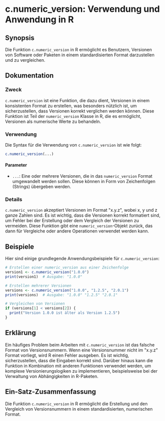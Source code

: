 <!--
Meta Description: # c.numeric_version: Verwendung und Anwendung in R ## Synopsis Die Funktion `c.numeric_version` in R ermöglicht es Benutzern, Versionen von Software o...
Meta Keywords: numeric_version, die, versionen, ist, von
-->

# c.numeric_version: Verwendung und Anwendung in R

## Synopsis
Die Funktion `c.numeric_version` in R ermöglicht es Benutzern, Versionen von Software oder Paketen in einem standardisierten Format darzustellen und zu vergleichen.

## Dokumentation
### Zweck
`c.numeric_version` ist eine Funktion, die dazu dient, Versionen in einem konsistenten Format zu erstellen, was besonders nützlich ist, um sicherzustellen, dass Versionen korrekt verglichen werden können. Diese Funktion ist Teil der `numeric_version` Klasse in R, die es ermöglicht, Versionen als numerische Werte zu behandeln.

### Verwendung
Die Syntax für die Verwendung von `c.numeric_version` ist wie folgt:

```R
c.numeric_version(...)
```

#### Parameter
- `...`: Eine oder mehrere Versionen, die in das `numeric_version` Format umgewandelt werden sollen. Diese können in Form von Zeichenfolgen (Strings) übergeben werden.

### Details
`c.numeric_version` akzeptiert Versionen im Format "x.y.z", wobei x, y und z ganze Zahlen sind. Es ist wichtig, dass die Versionen korrekt formatiert sind, um Fehler bei der Erstellung oder dem Vergleich der Versionen zu vermeiden. Diese Funktion gibt eine `numeric_version`-Objekt zurück, das dann für Vergleiche oder andere Operationen verwendet werden kann.

## Beispiele
Hier sind einige grundlegende Anwendungsbeispiele für `c.numeric_version`:

```R
# Erstellen einer numeric_version aus einer Zeichenfolge
version1 <- c.numeric_version("1.0.0")
print(version1)  # Ausgabe: "1.0.0"

# Erstellen mehrerer Versionen
versions <- c.numeric_version("1.0.0", "1.2.5", "2.0.1")
print(versions)  # Ausgabe: "1.0.0" "1.2.5" "2.0.1"

# Vergleichen von Versionen
if (versions[1] < versions[2]) {
  print("Version 1.0.0 ist älter als Version 1.2.5")
}
```

## Erklärung
Ein häufiges Problem beim Arbeiten mit `c.numeric_version` ist das falsche Format von Versionsnummern. Wenn eine Versionsnummer nicht im "x.y.z" Format vorliegt, wird R einen Fehler ausgeben. Es ist wichtig, sicherzustellen, dass die Eingaben korrekt sind. Darüber hinaus kann die Funktion in Kombination mit anderen Funktionen verwendet werden, um komplexe Versionierungslogiken zu implementieren, beispielsweise bei der Verwaltung von Abhängigkeiten in R-Paketen.

## Ein-Satz-Zusammenfassung
Die Funktion `c.numeric_version` in R ermöglicht die Erstellung und den Vergleich von Versionsnummern in einem standardisierten, numerischen Format.